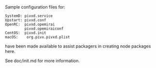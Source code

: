 Sample configuration files for:
```
SystemD: pivxd.service
Upstart: pivxd.conf
OpenRC:  pivxd.opemirai
         pivxd.opemiraiconf
CentOS:  pivxd.init
macOS:    org.pivx.pivxd.plist
```
have been made available to assist packagers in creating node packages here.

See doc/init.md for more information.
